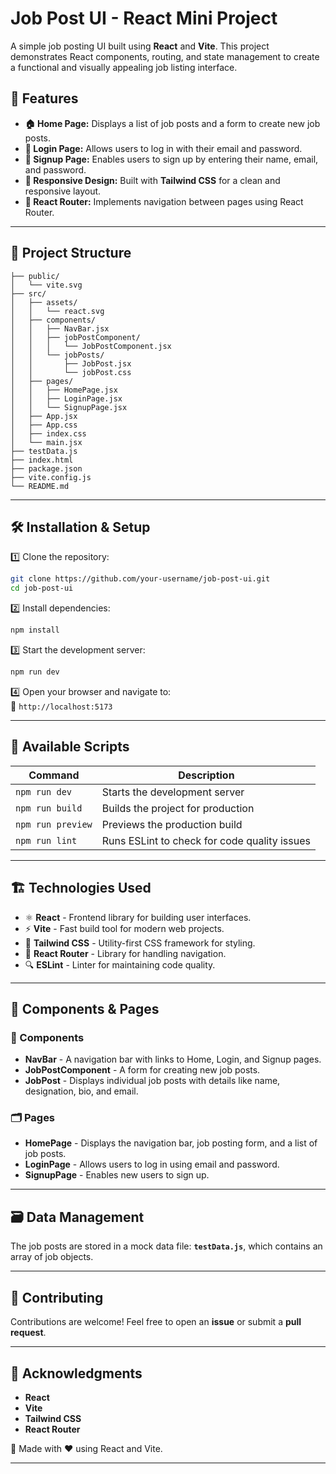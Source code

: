 # **Job Post UI - React Mini Project**  

A simple job posting UI built using **React** and **Vite**. This project demonstrates React components, routing, and state management to create a functional and visually appealing job listing interface.  

## 🚀 **Features**  

- **🏠 Home Page:** Displays a list of job posts and a form to create new job posts.  
- **🔑 Login Page:** Allows users to log in with their email and password.  
- **📝 Signup Page:** Enables users to sign up by entering their name, email, and password.  
- **📱 Responsive Design:** Built with **Tailwind CSS** for a clean and responsive layout.  
- **🔀 React Router:** Implements navigation between pages using React Router.  

---

## 📂 **Project Structure**  

```
├── public/ 
│   └── vite.svg
├── src/
│   ├── assets/
│   │   └── react.svg
│   ├── components/
│   │   ├── NavBar.jsx
│   │   ├── jobPostComponent/
│   │   │   └── JobPostComponent.jsx
│   │   └── jobPosts/
│   │       ├── JobPost.jsx
│   │       └── jobPost.css
│   ├── pages/
│   │   ├── HomePage.jsx
│   │   ├── LoginPage.jsx
│   │   └── SignupPage.jsx
│   ├── App.jsx
│   ├── App.css
│   ├── index.css
│   └── main.jsx
├── testData.js
├── index.html
├── package.json
├── vite.config.js
└── README.md
```

---

## 🛠 **Installation & Setup**  

1️⃣ Clone the repository:  
```bash
git clone https://github.com/your-username/job-post-ui.git
cd job-post-ui
```  

2️⃣ Install dependencies:  
```bash
npm install
```  

3️⃣ Start the development server:  
```bash
npm run dev
```  

4️⃣ Open your browser and navigate to:  
🔗 `http://localhost:5173`  

---

## 📜 **Available Scripts**  

| Command | Description |
|---------|------------|
| `npm run dev` | Starts the development server |
| `npm run build` | Builds the project for production |
| `npm run preview` | Previews the production build |
| `npm run lint` | Runs ESLint to check for code quality issues |

---

## 🏗 **Technologies Used**  

- ⚛ **React** - Frontend library for building user interfaces.  
- ⚡ **Vite** - Fast build tool for modern web projects.  
- 🎨 **Tailwind CSS** - Utility-first CSS framework for styling.  
- 🚦 **React Router** - Library for handling navigation.  
- 🔍 **ESLint** - Linter for maintaining code quality.  

---

## 📌 **Components & Pages**  

### **🔹 Components**
- **NavBar** - A navigation bar with links to Home, Login, and Signup pages.  
- **JobPostComponent** - A form for creating new job posts.  
- **JobPost** - Displays individual job posts with details like name, designation, bio, and email.  

### **🗂 Pages**
- **HomePage** - Displays the navigation bar, job posting form, and a list of job posts.  
- **LoginPage** - Allows users to log in using email and password.  
- **SignupPage** - Enables new users to sign up.  

---

## 🗃 **Data Management**  
The job posts are stored in a mock data file: **`testData.js`**, which contains an array of job objects.  

---

## 🤝 **Contributing**  
Contributions are welcome! Feel free to open an **issue** or submit a **pull request**.  

---

## 🙌 **Acknowledgments**  
- **React**  
- **Vite**  
- **Tailwind CSS**  
- **React Router**  

💙 Made with ❤️ using React and Vite.  

---
